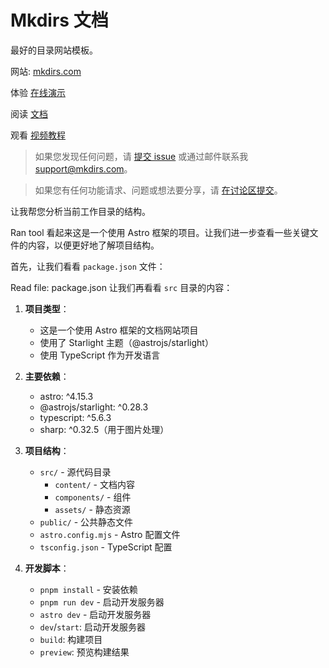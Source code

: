# Mkdirs 文档

最好的目录网站模板。

网站: [mkdirs.com](https://mkdirs.com)

体验 [在线演示](https://demo.mkdirs.com)

阅读 [文档](https://docs.mkdirs.com)

观看 [视频教程](https://www.youtube.com/@MkdirsHQ)

> 如果您发现任何问题，请 [提交 issue](https://github.com/MkdirsHQ/mkdirs-template/issues/new) 或通过邮件联系我 [support@mkdirs.com](mailto:support@mkdirs.com)。

> 如果您有任何功能请求、问题或想法要分享，请 [在讨论区提交](https://github.com/MkdirsHQ/mkdirs-template/discussions)。


让我帮您分析当前工作目录的结构。


Ran tool
看起来这是一个使用 Astro 框架的项目。让我们进一步查看一些关键文件的内容，以便更好地了解项目结构。

首先，让我们看看 `package.json` 文件：



Read file: package.json
让我们再看看 `src` 目录的内容：





1. **项目类型**：
   - 这是一个使用 Astro 框架的文档网站项目
   - 使用了 Starlight 主题（@astrojs/starlight）
   - 使用 TypeScript 作为开发语言

2. **主要依赖**：
   - astro: ^4.15.3
   - @astrojs/starlight: ^0.28.3
   - typescript: ^5.6.3
   - sharp: ^0.32.5（用于图片处理）

3. **项目结构**：
   - `src/` - 源代码目录
     - `content/` - 文档内容
     - `components/` - 组件
     - `assets/` - 静态资源
   - `public/` - 公共静态文件
   - `astro.config.mjs` - Astro 配置文件
   - `tsconfig.json` - TypeScript 配置

4. **开发脚本**：
   - `pnpm install` - 安装依赖
   - `pnpm run dev` - 启动开发服务器
   - `astro dev` - 启动开发服务器
   - `dev`/`start`: 启动开发服务器
   - `build`: 构建项目
   - `preview`: 预览构建结果

